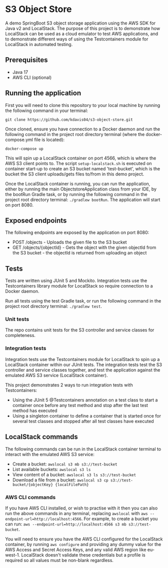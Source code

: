 # S3 Object Store

A demo SpringBoot S3 object storage application using the AWS SDK for Java v2 and LocalStack. 
The purpose of this project is to demonstrate how LocalStack can be used as a cloud emulator to test AWS applications, and to demonstrate different ways of using the Testcontainers module for LocalStack in automated testing.

## Prerequisites

- Java 17
- AWS CLI (optional)

## Running the application

First you will need to clone this repository to your local machine by running the following command in your terminal:

`git clone https://github.com/kdavis04/s3-object-store.git`

Once cloned, ensure you have connection to a Docker daemon and run the following command in the project root directory terminal (where the docker-compose.yml file is located):

`docker-compose up`

This will spin up a LocalStack container on port 4566, which is where the AWS S3 client points to. The script `setup-localstack.sh` is executed on container start-up to create an S3 bucket named 'test-bucket', which is the bucket the S3 client uploads/gets files to/from in this demo project.

Once the LocalStack container is running, you can run the application, either by running the main ObjectstoreApplication class from your IDE, by the bootRun Gradle task, or by running the following command in the project root directory terminal: `./gradlew bootRun`. The application will start on port 8080.

## Exposed endpoints

The following endpoints are exposed by the application on port 8080:

- POST /objects - Uploads the given file to the S3 bucket
- GET /objects/{objectId} - Gets the object with the given objectId from the S3 bucket - the objectId is returned from uploading an object

## Tests

Tests are written using JUnit 5 and Mockito. Integration tests use the Testcontainers library module for LocalStack so require connection to a Docker daemon.

Run all tests using the test Gradle task, or run the following command in the project root directory terminal: `./gradlew test`.

### Unit tests

The repo contains unit tests for the S3 controller and service classes for completeness.  

### Integration tests

Integration tests use the Testcontainers module for LocalStack to spin up a LocalStack container within our JUnit tests. The integration tests test the S3 controller and service classes together, and test the application against the emulated AWS S3 service (LocalStack container).

This project demonstrates 2 ways to run integration tests with Testcontainers:
- Using the JUnit 5 @Testcontainers annotation on a test class to start a container once before any test method and stop after the last test method has executed
- Using a singleton container to define a container that is started once for several test classes and stopped after all test classes have executed

## LocalStack commands

The following commands can be run in the LocalStack container terminal to interact with the emulated AWS S3 service:

- Create a bucket: `awslocal s3 mb s3://test-bucket`
- List available buckets: `awslocal s3 ls`
- View content of a bucket: `awslocal s3 ls s3://test-bucket`
- Download a file from a bucket: `awslocal s3 cp s3://test-bucket/{objectKey} {localFilePath}`

### AWS CLI commands

If you have AWS CLI installed, or wish to practise with it then you can also run the above commands in any terminal, replacing `awslocal` with `aws --endpoint-url=http://localhost:4566`. For example, to create a bucket you can run:
`aws --endpoint-url=http://localhost:4566 s3 mb s3://test-bucket`.

You will need to ensure you have the AWS CLI configured for the LocalStack container, by running `aws configure` and providing any dummy value for the AWS Access and Secret Access Keys, and any valid AWS region like eu-west-1. LocalStack doesn't validate these credentials but a profile is required so all values must be non-blank regardless. 
